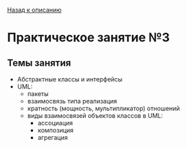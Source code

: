 [Назад к описанию](../../README.md)

# Практическое занятие №3

## Темы занятия

- Абстрактные классы и интерфейсы
- UML:
    - пакеты
    - взаимосвязь типа реализация
    - кратность (мощность, мультипликатор) отношений
    - виды взаимосвязей объектов классов в UML:
        - ассоциация
        - композиция
        - агрегация